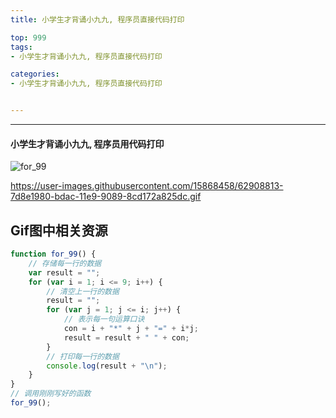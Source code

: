 ```yaml
---
title: 小学生才背诵小九九, 程序员直接代码打印

top: 999
tags:
- 小学生才背诵小九九, 程序员直接代码打印

categories:
- 小学生才背诵小九九, 程序员直接代码打印


---
```


------

<!-- more -->

#### 小学生才背诵小九九, 程序员用代码打印

![for_99](https://user-images.githubusercontent.com/15868458/62908815-7e26b000-bdac-11e9-86ec-97251deb2ae0.gif)



https://user-images.githubusercontent.com/15868458/62908813-7d8e1980-bdac-11e9-9089-8cd172a825dc.gif



## Gif图中相关资源

```javascript
function for_99() {
    // 存储每一行的数据
    var result = "";
    for (var i = 1; i <= 9; i++) {
        // 清空上一行的数据
        result = "";
        for (var j = 1; j <= i; j++) {
            // 表示每一句运算口诀
            con = i + "*" + j + "=" + i*j;          
            result = result + " " + con;
        }
        // 打印每一行的数据
        console.log(result + "\n");       
    }
}
// 调用刚刚写好的函数
for_99();
```

